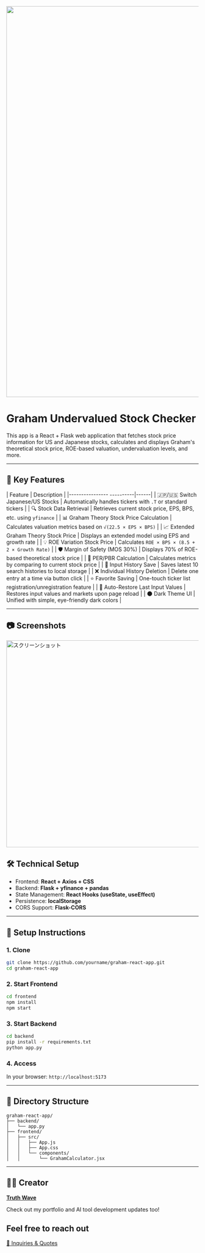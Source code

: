 <p align="center">
<img width="1536" height="1024" alt="段落テキスト" src="https://github.com/user-attachments/assets/4826d2c6-1375-4511-b0a7-e30d656457ec" />

</p>

# Graham Undervalued Stock Checker

This app is a React + Flask web application that fetches stock price information for US and Japanese stocks, calculates and displays Graham's theoretical stock price, ROE-based valuation, undervaluation levels, and more.

---

## 🚀 Key Features

| Feature                     | Description |
|---------------- ----------|------|
| 🇯🇵/🇺🇸 Switch Japanese/US Stocks | Automatically handles tickers with `.T` or standard tickers |
| 🔍 Stock Data Retrieval         | Retrieves current stock price, EPS, BPS, etc. using `yfinance` |
| 📊 Graham Theory Stock Price Calculation | Calculates valuation metrics based on `√(22.5 × EPS × BPS)` |
| 📈 Extended Graham Theory Stock Price | Displays an extended model using EPS and growth rate |
| 💡 ROE Variation Stock Price | Calculates `ROE × BPS × (8.5 + 2 × Growth Rate)` |
| 🛡 Margin of Safety (MOS 30%)     | Displays 70% of ROE-based theoretical stock price |
| 🧮 PER/PBR Calculation          | Calculates metrics by comparing to current stock price |
| 💾 Input History Save          | Saves latest 10 search histories to local storage |
| ❌ Individual History Deletion    | Delete one entry at a time via button click |
| ⭐️ Favorite Saving        | One-touch ticker list registration/unregistration feature |
| 🔁 Auto-Restore Last Input Values   | Restores input values and markets upon page reload |
| 🌑 Dark Theme UI        | Unified with simple, eye-friendly dark colors |

---

## 📷 Screenshots
<img width="898" height="542" alt="スクリーンショット" src="https://github.com/user-attachments/assets/17e75a65-4f6b-4c92-b679-4362c4193e43" />



## 🛠 Technical Setup

- Frontend: **React + Axios + CSS**
- Backend: **Flask + yfinance + pandas**
- State Management: **React Hooks (useState, useEffect)**
- Persistence: **localStorage**
- CORS Support: **Flask-CORS**

---

## 🔧 Setup Instructions

### 1. Clone

```bash
git clone https://github.com/yourname/graham-react-app.git
cd graham-react-app
````

### 2. Start Frontend

```bash
cd frontend
npm install
npm start
```

### 3. Start Backend

```bash
cd backend
pip install -r requirements.txt
python app.py
```

### 4. Access

In your browser:
`http://localhost:5173`

---

## 📂 Directory Structure

```
graham-react-app/
├── backend/
│   └── app.py
├── frontend/
│   ├── src/
│   │   ├── App.js
│   │   ├── App.css
│   │   └── components/
│   │       └── GrahamCalculator.jsx
```

---

## 🧑‍💻 Creator

**[Truth Wave](https://github.com/truthwave)**  

Check out my portfolio and AI tool development updates too!


## Feel free to reach out
[📩 Inquiries & Quotes](mailto:realmadrid71214591@gmail.com)
